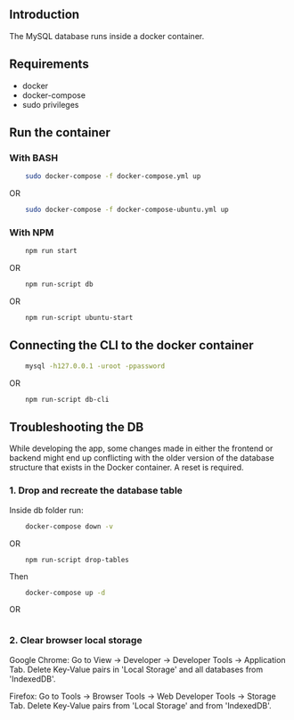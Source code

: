 ## Introduction

The MySQL database runs inside a docker container.

## Requirements
* docker
* docker-compose
* sudo privileges

## Run the container

### With BASH
```bash
    sudo docker-compose -f docker-compose.yml up
```
OR
```bash
    sudo docker-compose -f docker-compose-ubuntu.yml up
```

### With NPM
```bash
    npm run start
```
OR
```bash
    npm run-script db
```
OR
```bash
    npm run-script ubuntu-start
```

## Connecting the CLI to the docker container

```bash
    mysql -h127.0.0.1 -uroot -ppassword
```
OR
```bash
    npm run-script db-cli
```

## Troubleshooting the DB

While developing the app, some changes made in either the frontend or backend might end up conflicting with the older version of the database structure that exists in the Docker container. A reset is required.

### 1. Drop and recreate the database table

Inside db folder run:
```bash
    docker-compose down -v
```
OR
```npm
    npm run-script drop-tables
```
Then
```bash
    docker-compose up -d
```
OR
```npm run-script recreate-tables
```


### 2. Clear browser local storage

Google Chrome:
Go to View -> Developer -> Developer Tools -> Application   Tab. Delete Key-Value pairs in 'Local Storage' and all databases from 'IndexedDB'.

Firefox:
Go to Tools -> Browser Tools -> Web Developer Tools -> Storage Tab. Delete Key-Value pairs from 'Local Storage' and from 'IndexedDB'.
